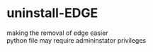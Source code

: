 # uninstall-EDGE
making the removal of edge easier
<br>
python file may require admininstator privileges
